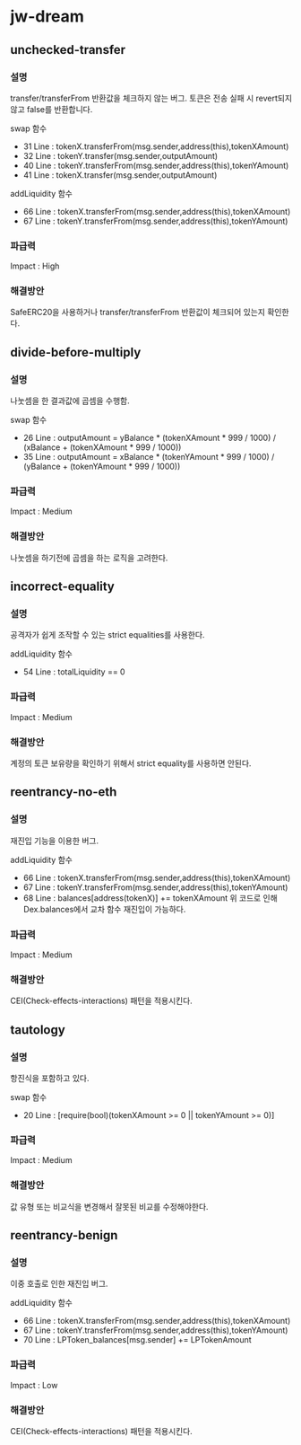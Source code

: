 # jw-dream

## unchecked-transfer
### 설명
transfer/transferFrom 반환값을 체크하지 않는 버그.
토큰은 전송 실패 시 revert되지 않고 false를 반환합니다.


swap 함수
- 31 Line : tokenX.transferFrom(msg.sender,address(this),tokenXAmount)
- 32 Line : tokenY.transfer(msg.sender,outputAmount)
- 40 Line : tokenY.transferFrom(msg.sender,address(this),tokenYAmount)
- 41 Line : tokenX.transfer(msg.sender,outputAmount)

addLiquidity 함수
- 66 Line : tokenX.transferFrom(msg.sender,address(this),tokenXAmount)
- 67 Line : tokenY.transferFrom(msg.sender,address(this),tokenYAmount)

### 파급력
Impact : High

### 해결방안
SafeERC20을 사용하거나 transfer/transferFrom 반환값이 체크되어 있는지 확인한다.



## divide-before-multiply
### 설명
나눗셈을 한 결과값에 곱셈을 수행함.


swap 함수
- 26 Line : outputAmount = yBalance * (tokenXAmount * 999 / 1000) / (xBalance + (tokenXAmount * 999 / 1000))
- 35 Line : outputAmount = xBalance * (tokenYAmount * 999 / 1000) / (yBalance + (tokenYAmount * 999 / 1000))

### 파급력
Impact : Medium

### 해결방안
나눗셈을 하기전에 곱셈을 하는 로직을 고려한다.



## incorrect-equality
### 설명
공격자가 쉽게 조작할 수 있는 strict equalities를 사용한다.


addLiquidity 함수
- 54 Line : totalLiquidity == 0

### 파급력
Impact : Medium

### 해결방안
계정의 토큰 보유량을 확인하기 위해서 strict equality를 사용하면 안된다.



## reentrancy-no-eth
### 설명
재진입 기능을 이용한 버그.


addLiquidity 함수
- 66 Line : tokenX.transferFrom(msg.sender,address(this),tokenXAmount)
- 67 Line : tokenY.transferFrom(msg.sender,address(this),tokenYAmount)
- 68 Line : balances[address(tokenX)] += tokenXAmount
위 코드로 인해 Dex.balances에서 교차 함수 재진입이 가능하다.

### 파급력
Impact : Medium

### 해결방안
CEI(Check-effects-interactions) 패턴을 적용시킨다.





## tautology
### 설명
항진식을 포함하고 있다.


swap 함수
- 20 Line : [require(bool)(tokenXAmount >= 0 || tokenYAmount >= 0)]

### 파급력
Impact : Medium

### 해결방안
값 유형 또는 비교식을 변경해서 잘못된 비교를 수정해야한다.



## reentrancy-benign
### 설명
이중 호출로 인한 재진입 버그.


addLiquidity 함수
- 66 Line : tokenX.transferFrom(msg.sender,address(this),tokenXAmount)
- 67 Line : tokenY.transferFrom(msg.sender,address(this),tokenYAmount)
- 70 Line : LPToken_balances[msg.sender] += LPTokenAmount

### 파급력
Impact : Low

### 해결방안
CEI(Check-effects-interactions) 패턴을 적용시킨다.
